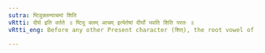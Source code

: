 ```yaml
---
sutra: ष्टिवुक्लम्याचमां शिति
vRtti: दीर्घ इति वर्तते ॥ ष्टिवु क्लम् आचम् इत्येतेषां दीर्घो भवति शिति परतः ॥
vRtti_eng: Before any other Present character (शित्), the root vowel of ष्ठिव्, क्लम्, and आ-चम् is lengthened.

---
```

